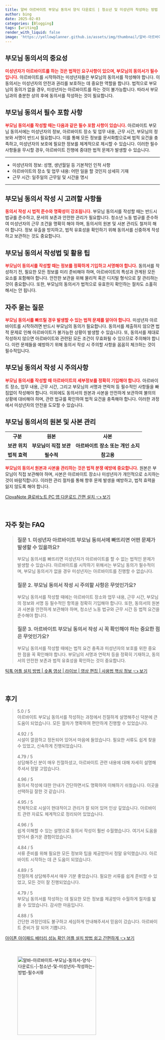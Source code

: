 ```yaml
---
title: 알바 아르바이트 부모님 동의서 양식 다운로드 | 청소년 및 미성년자 작성하는 방법 필수서류
author: bing
date: 2025-02-03
categories: [Blogging]
tags: [writing]
render_with_liquid: false
image: 'https://yellowplanner.github.io/assets/img/thumbnail/알바-아르바이트-부모님-동의서-양식-다운로드-|-청소년-및-미성년자-작성하는-방법-필수서류.webp'
---
```



<h2 id='부모님 동의서의 중요성'>부모님 동의서의 중요성</h2>

<p><b><span style="color: #ee2323;">미성년자가 아르바이트를 하는 것은 법적인 요구사항이 있으며, 부모님의 동의서가 필수입니다.</span></b> 아르바이트를 시작하려는 미성년자들은 부모님의 동의서를 작성해야 합니다. 이 동의서는 미성년자의 안전과 권리를 보호하는 데 중요한 역할을 합니다. 법적으로 부모님의 동의가 없을 경우, 미성년자는 아르바이트를 하는 것이 불가능합니다. 따라서 부모님과의 충분한 상의 후에 동의서를 작성하는 것이 필요합니다.</p>

<h2 id='부모님 동의서 필수 포함 사항'>부모님 동의서 필수 포함 사항</h2>

<p><b><span style="color: #ee2323;">부모님 동의서를 작성할 때는 다음과 같은 필수 포함 사항이 있습니다.</span></b> 아르바이트 부모님 동의서에는 미성년자의 정보, 아르바이트 장소 및 업무 내용, 근무 시간, 부모님의 정보와 서명이 반드시 필요합니다. 이를 통해 모든 정보를 문서화함으로써 법적 요건을 충족하고, 미성년자의 보호에 필요한 정보를 체계적으로 제시할 수 있습니다. 이러한 필수 사항들을 무시할 경우, 아르바이트 진행에 중대한 법적 문제가 발생할 수 있습니다.</p>

<hr />

<ul>
    <li>미성년자의 정보: 성명, 생년월일 등 기본적인 인적 사항</li>
    <li>아르바이트의 장소 및 업무 내용: 어떤 일을 할 것인지 상세히 기재</li>
    <li>근무 시간: 일주일의 근무일 및 시간을 명시</li>
</ul>

<hr />

<h2 id='부모님 동의서 작성 시 고려할 사항들'>부모님 동의서 작성 시 고려할 사항들</h2>

<p><b><span style="color: #ee2323;">동의서 작성 시 법적 준수와 명확성이 강조됩니다.</span></b> 부모님 동의서를 작성할 때는 반드시 법규를 준수하고, 문서의 보존과 안전한 관리가 필요합니다. 청소년 노동 법규를 준수하여 미성년자의 근무 조건을 명확히 해야 하며, 동의서의 원본 및 사본 관리도 철저히 해야 합니다. 정보 유출을 방지하고, 법적 유효성을 확인하기 위해 동의서를 신중하게 작성하고 보관하는 것도 중요합니다.</p>

<h2 id='부모님 동의서 작성법 및 활용 팁'>부모님 동의서 작성법 및 활용 팁</h2>

<p><b><span style="color: #ee2323;">부모님이 동의서를 작성할 때는 정보를 정확하게 기입하고 서명해야 합니다.</span></b> 동의서를 작성하기 전, 필요한 모든 정보를 미리 준비해야 하며, 아르바이트의 특성과 관계된 모든 요소를 포함해야 합니다. 안전한 보관을 위해 물리적 혹은 디지털 형식으로 잘 관리하는 것이 중요합니다. 또한, 부모님의 동의서가 법적으로 유효한지 확인하는 절차도 소홀히 해서는 안 됩니다.</p>

<h2 id='자주 묻는 질문'>자주 묻는 질문</h2>

<p><b><span style="color: #ee2323;">부모님 동의서를 빠뜨릴 경우 발생할 수 있는 법적 문제를 알아야 합니다.</span></b> 미성년자 아르바이트를 시작하려면 반드시 부모님의 동의가 필요합니다. 동의서를 제출하지 않으면 법적 문제로 인해 아르바이트가 불가능한 상황이 발생할 수 있습니다. 또, 동의서를 제대로 작성하지 않으면 아르바이트와 관련된 모든 조건이 무효화될 수 있으므로 주의해야 합니다. 이런 문제들을 예방하기 위해 동의서 작성 시 주의할 사항을 꼼꼼히 체크하는 것이 필수적입니다.</p>

<h2 id='부모님 동의서 작성 시 주의사항'>부모님 동의서 작성 시 주의사항</h2>

<p><b><span style="color: #ee2323;">부모님 동의서를 작성할 때 아르바이트의 세부정보를 정확히 기입해야 합니다.</span></b> 아르바이트 장소, 업무 내용, 근무 시간, 그리고 부모님의 서명과 연락처 등 필수적인 사항들을 빠짐없이 작성해야 합니다. 이외에도 동의서의 원본과 사본을 안전하게 보관하여 불의의 상황에 대비해야 하며, 관련 법규를 확인하여 법적 요건을 충족해야 합니다. 이러한 과정에서 미성년자의 안전을 도모할 수 있습니다.</p>

<h2 id='부모님 동의서의 원본 및 사본 관리'>부모님 동의서의 원본 및 사본 관리</h2>

<table>
    <tr>
        <td style="text-align: center; height: 17px;"><b>구분</b></td>
        <td style="text-align: center; height: 17px;"><b>원본</b></td>
        <td style="text-align: center; height: 17px;"><b>사본</b></td>
    </tr>
    <tr>
        <td style="text-align: center; height: 17px;"><b>보관 위치</b></td>
        <td style="text-align: center; height: 17px;"><b>부모님이 직접 보관</b></td>
        <td style="text-align: center; height: 17px;"><b>아르바이트 장소 또는 개인 소지</b></td>
    </tr>
    <tr>
        <td style="text-align: center; height: 17px;"><b>법적 효력</b></td>
        <td style="text-align: center; height: 17px;"><b>필수적</b></td>
        <td style="text-align: center; height: 17px;"><b>참고용</b></td>
    </tr>
</table>

<p><b><span style="color: #ee2323;">부모님의 동의서 원본과 사본을 관리하는 것은 법적 분쟁 예방에 중요합니다.</span></b> 원본은 부모님이 직접 보관해야 하며, 사본은 아르바이트 장소나 미성년자가 개인적으로 소지하는 것이 바람직합니다. 이러한 관리 절차를 통해 향후 문제 발생을 예방하고, 법적 효력을 잃지 않도록 해야 합니다.</p>


<p><a class="click-button" title="ClovaNote 클로바노트 PC 앱 다운로드 간편 설치" href="https://yellowplanner.github.io/posts/ClovaNote-%ED%81%B4%EB%A1%9C%EB%B0%94%EB%85%B8%ED%8A%B8-PC-%EC%95%B1-%EB%8B%A4%EC%9A%B4%EB%A1%9C%EB%93%9C-%EA%B0%84%ED%8E%B8-%EC%84%A4%EC%B9%98/" rel="dofollow">ClovaNote 클로바노트 PC 앱 다운로드 간편 설치 👈 보기</a></p><br>
<h2 id='자주_찾는_FAQ'>자주 찾는 FAQ</h2>
<div itemscope="" itemtype="https://schema.org/FAQPage"> 
<blockquote> 
<div itemscope="" itemprop="mainEntity" itemtype="https://schema.org/Question"> 
<h3 itemprop="name">질문 1. 미성년자 아르바이트 부모님 동의서에 빠뜨리면 어떤 문제가 발생할 수 있을까요?</h3> 
<div itemscope="" itemprop="acceptedAnswer" itemtype="https://schema.org/Answer"> 
<span itemprop="text"> 
<p>부모님 동의서를 빠뜨리면 미성년자가 아르바이트를 할 수 없는 법적인 문제가 발생할 수 있습니다. 아르바이트를 시작하기 위해서는 부모님 동의가 필수적이며, 부모님 동의서가 없을 경우 미성년자는 아르바이트를 진행할 수 없습니다.</p> 
</span> 
</div> 
</div> 
<div itemscope="" itemprop="mainEntity" itemtype="https://schema.org/Question"> 
<h3 itemprop="name">질문 2. 부모님 동의서 작성 시 주의할 사항은 무엇인가요?</h3> 
<div itemscope="" itemprop="acceptedAnswer" itemtype="https://schema.org/Answer"> 
<span itemprop="text"> 
<p>부모님 동의서를 작성할 때에는 아르바이트 장소와 업무 내용, 근무 시간, 부모님의 정보와 서명 등 필수적인 항목을 정확히 기입해야 합니다. 또한, 동의서의 원본과 사본을 안전하게 보관해야 하며, 청소년 노동 법규와 근무 시간 등 법적 요건을 준수해야 합니다.</p> 
</span> 
</div> 
</div> 
<div itemscope="" itemprop="mainEntity" itemtype="https://schema.org/Question"> 
<h3 itemprop="name">질문 3. 아르바이트 부모님 동의서 작성 시 꼭 확인해야 하는 중요한 점은 무엇인가요?</h3> 
<div itemscope="" itemprop="acceptedAnswer" itemtype="https://schema.org/Answer"> 
<span itemprop="text"> 
<p>부모님 동의서를 작성할 때에는 법적 요건 충족과 미성년자의 보호를 위한 중요한 점을 꼭 확인해야 합니다. 부모님의 서명과 연락처 등을 정확히 기재하고, 동의서의 안전한 보존과 법적 유효성을 확인하는 것이 중요합니다.</p> 
</span> 
</div> 
</div> 
</blockquote> 
</div>
<p><a class="click-button" title="틱톡 어플 설치 방법 | 숏폼 영상 | 라이브 | 영상 편집 | 사용법 핵심 정보" href="https://yellowplanner.github.io/posts/%ED%8B%B1%ED%86%A1-%EC%96%B4%ED%94%8C-%EC%84%A4%EC%B9%98-%EB%B0%A9%EB%B2%95-%EC%88%8F%ED%8F%BC-%EC%98%81%EC%83%81-%EB%9D%BC%EC%9D%B4%EB%B8%8C-%EC%98%81%EC%83%81-%ED%8E%B8%EC%A7%91-%EC%82%AC%EC%9A%A9%EB%B2%95-%ED%95%B5%EC%8B%AC-%EC%A0%95%EB%B3%B4/" rel="dofollow">틱톡 어플 설치 방법 | 숏폼 영상 | 라이브 | 영상 편집 | 사용법 핵심 정보 👈 보기</a></p><br>
<h2 id='후기'>후기</h2>
<div itemscope itemtype="https://schema.org/Product">
  <blockquote>
  <div itemprop="review" itemscope itemtype="https://schema.org/Review">
      <div itemprop="reviewRating" itemscope itemtype="https://schema.org/Rating"> <span itemprop="ratingValue">5.0</span> / <span itemprop="bestRating">5</span> </div>
      <span itemprop="reviewBody">아르바이트 부모님 동의서를 작성하는 과정에서 친절하게 설명해주신 덕분에 큰 도움이 되었습니다. 모든 절차가 명확하여 편안하게 진행할 수 있었습니다.</span>
  </div>
  <br>
  <div itemprop="review" itemscope itemtype="https://schema.org/Review">
      <div itemprop="reviewRating" itemscope itemtype="https://schema.org/Rating"> <span itemprop="ratingValue">4.92</span> / <span itemprop="bestRating">5</span> </div>
      <span itemprop="reviewBody">시설이 깔끔하고 정돈되어 있어서 마음에 들었습니다. 필요한 서류도 쉽게 찾을 수 있었고, 신속하게 진행되었습니다.</span>
  </div>
  <br>
  <div itemprop="review" itemscope itemtype="https://schema.org/Review">
      <div itemprop="reviewRating" itemscope itemtype="https://schema.org/Rating"> <span itemprop="ratingValue">4.79</span> / <span itemprop="bestRating">5</span> </div>
      <span itemprop="reviewBody">상담해주신 분이 매우 친절하셨고, 아르바이트 관련 내용에 대해 자세히 설명해주셔서 정말 고맙습니다.</span>
  </div>
  <br>
  <div itemprop="review" itemscope itemtype="https://schema.org/Review">
      <div itemprop="reviewRating" itemscope itemtype="https://schema.org/Rating"> <span itemprop="ratingValue">4.96</span> / <span itemprop="bestRating">5</span> </div>
      <span itemprop="reviewBody">동의서 작성에 대한 안내가 간단하면서도 명확하여 이해하기 쉬웠습니다. 이곳을 선택하길 잘한 것 같습니다.</span>
  </div>
  <br>
  <div itemprop="review" itemscope itemtype="https://schema.org/Review">
      <div itemprop="reviewRating" itemscope itemtype="https://schema.org/Rating"> <span itemprop="ratingValue">4.95</span> / <span itemprop="bestRating">5</span> </div>
      <span itemprop="reviewBody">전체적으로 시설이 현대적이고 관리가 잘 되어 있어 인상 깊었습니다. 아르바이트 관련 자료도 체계적으로 정리되어 있었습니다.</span>
  </div>
  <br>
  <div itemprop="review" itemscope itemtype="https://schema.org/Review">
      <div itemprop="reviewRating" itemscope itemtype="https://schema.org/Rating"> <span itemprop="ratingValue">4.96</span> / <span itemprop="bestRating">5</span> </div>
      <span itemprop="reviewBody">쉽게 이해할 수 있는 설명으로 동의서 작성이 훨씬 수월했습니다. 여기서 도움을 받아서 즐거운 경험이었습니다.</span>
  </div>
  <br>
  <div itemprop="review" itemscope itemtype="https://schema.org/Review">
      <div itemprop="reviewRating" itemscope itemtype="https://schema.org/Rating"> <span itemprop="ratingValue">4.84</span> / <span itemprop="bestRating">5</span> </div>
      <span itemprop="reviewBody">서류 준비를 위해 필요한 모든 정보와 팁을 제공받아서 정말 유익했습니다. 아르바이트 시작하는 데 큰 도움이 되었습니다.</span>
  </div>
  <br>
  <div itemprop="review" itemscope itemtype="https://schema.org/Review">
      <div itemprop="reviewRating" itemscope itemtype="https://schema.org/Rating"> <span itemprop="ratingValue">4.89</span> / <span itemprop="bestRating">5</span> </div>
      <span itemprop="reviewBody">친절하게 상담해주셔서 매우 기분 좋았습니다. 필요한 서류를 쉽게 준비할 수 있었고, 모든 것이 잘 진행되었습니다.</span>
  </div>
  <br>
  <div itemprop="review" itemscope itemtype="https://schema.org/Review">
      <div itemprop="reviewRating" itemscope itemtype="https://schema.org/Rating"> <span itemprop="ratingValue">4.79</span> / <span itemprop="bestRating">5</span> </div>
      <span itemprop="reviewBody">부모님 동의서를 작성하는 데 필요한 모든 정보를 제공받아 수월하게 절차를 밟을 수 있었습니다. 감사한 마음입니다.</span>
  </div>
  <br>
  <div itemprop="review" itemscope itemtype="https://schema.org/Review">
      <div itemprop="reviewRating" itemscope itemtype="https://schema.org/Rating"> <span itemprop="ratingValue">4.88</span> / <span itemprop="bestRating">5</span> </div>
      <span itemprop="reviewBody">간단한 과정인데도 불구하고 세심하게 안내해주셔서 믿음이 갔습니다. 아르바이트 준비가 잘 되어 기쁩니다.</span>
  </div>
  </blockquote>
</div>
<p><a class="click-button" title="아이폰 아이패드 배터리 성능 확인 어플 설치 방법 쉽고 간편하게" href="https://yellowplanner.github.io/posts/%EC%95%84%EC%9D%B4%ED%8F%B0-%EC%95%84%EC%9D%B4%ED%8C%A8%EB%93%9C-%EB%B0%B0%ED%84%B0%EB%A6%AC-%EC%84%B1%EB%8A%A5-%ED%99%95%EC%9D%B8-%EC%96%B4%ED%94%8C-%EC%84%A4%EC%B9%98-%EB%B0%A9%EB%B2%95-%EC%89%BD%EA%B3%A0-%EA%B0%84%ED%8E%B8%ED%95%98%EA%B2%8C/" rel="dofollow">아이폰 아이패드 배터리 성능 확인 어플 설치 방법 쉽고 간편하게 👈 보기</a></p><br>
<figure class="image"><img src="https://yellowplanner.github.io/assets/img/thumbnail/알바-아르바이트-부모님-동의서-양식-다운로드-|-청소년-및-미성년자-작성하는-방법-필수서류.webp" alt="알바-아르바이트-부모님-동의서-양식-다운로드-|-청소년-및-미성년자-작성하는-방법-필수서류" width="256" height="256"></figure>
